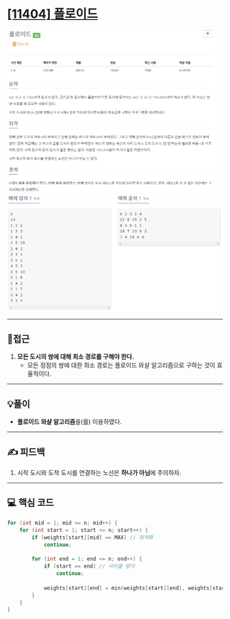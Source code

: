 # [[11404] 플로이드](https://www.acmicpc.net/problem/11404)

![](imgs/1.PNG)
![](imgs/2.PNG)
___
## 🤔접근
1. <b>모든 도시의 쌍에 대해 최소 경로를 구해야 한다.</b>
	- 모든 정점의 쌍에 대한 최소 경로는 플로이드 와샬 알고리즘으로 구하는 것이 효율적이다.
___
## 💡풀이
- <b>플로이드 와샬 알고리즘</b>을(를) 이용하였다.
___
## ✍ 피드백
1. 시작 도시와 도착 도시를 연결하는 노선은 <b>하나가 아님</b>에 주의하자.
___
## 💻 핵심 코드
```c++
for (int mid = 1; mid <= n; mid++) {
	for (int start = 1; start <= n; start++) {
		if (weights[start][mid] == MAX) // 최적화
			continue;

		for (int end = 1; end <= n; end++) {
			if (start == end) // 사이클 방지
				continue;

			weights[start][end] = min(weights[start][end], weights[start[mid] + weights[mid][end]);
		}
	}
}
```
